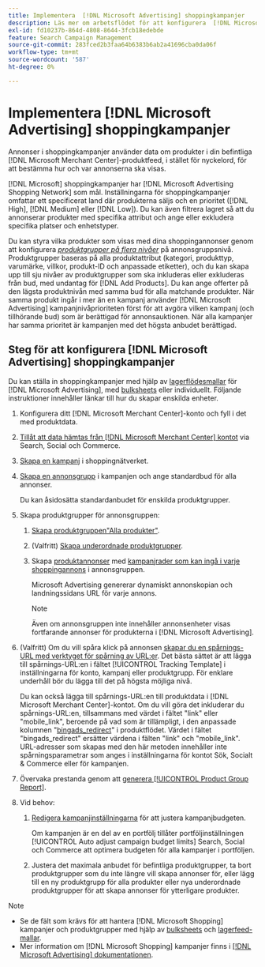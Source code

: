 ```yaml
---
title: Implementera  [!DNL Microsoft Advertising] shoppingkampanjer
description: Läs mer om arbetsflödet för att konfigurera  [!DNL Microsoft Advertising] shoppingkampanjer.
exl-id: fd10237b-864d-4808-8644-3fcb18edebde
feature: Search Campaign Management
source-git-commit: 283fced2b3faa64b6383b6ab2a41696cba0da06f
workflow-type: tm+mt
source-wordcount: '587'
ht-degree: 0%

---
```


# Implementera [!DNL Microsoft Advertising] shoppingkampanjer

Annonser i shoppingkampanjer använder data om produkter i din befintliga [!DNL Microsoft Merchant Center]-produktfeed, i stället för nyckelord, för att bestämma hur och var annonserna ska visas.

[!DNL Microsoft] shoppingkampanjer har [!DNL Microsoft Advertising Shopping Network] som mål. Inställningarna för shoppingkampanjer omfattar ett specificerat land där produkterna säljs och en prioritet ([!DNL High], [!DNL Medium] eller [!DNL Low]). Du kan även filtrera lagret så att du annonserar produkter med specifika attribut och ange eller exkludera specifika platser och enhetstyper.

Du kan styra vilka produkter som visas med dina shoppingannonser genom att konfigurera *[produktgrupper på flera nivåer](/help/search-social-commerce/campaign-management/campaigns/product-group-about.md)* på annonsgruppsnivå. Produktgrupper baseras på alla produktattribut (kategori, produkttyp, varumärke, villkor, produkt-ID och anpassade etiketter), och du kan skapa upp till sju nivåer av produktgrupper som ska inkluderas eller exkluderas från bud, med undantag för [!DNL Add Products]. Du kan ange offerter på den lägsta produktnivån med samma bud för alla matchande produkter. När samma produkt ingår i mer än en kampanj använder [!DNL Microsoft Advertising] kampanjnivåprioriteten först för att avgöra vilken kampanj (och tillhörande bud) som är berättigad för annonsauktionen. När alla kampanjer har samma prioritet är kampanjen med det högsta anbudet berättigad.

## Steg för att konfigurera [!DNL Microsoft Advertising] shoppingkampanjer

Du kan ställa in shoppingkampanjer med hjälp av [lagerflödesmallar](/help/search-social-commerce/campaign-management/inventory-feeds/inventory-feeds-about.md) för [!DNL Microsoft Advertising], med [bulksheets](/help/search-social-commerce/campaign-management/bulksheets/bulksheet-about.md) eller individuellt. Följande instruktioner innehåller länkar till hur du skapar enskilda enheter.

1. Konfigurera ditt [!DNL Microsoft Merchant Center]-konto och fyll i det med produktdata.

1. [Tillåt att data hämtas från  [!DNL Microsoft Merchant Center] kontot](/help/search-social-commerce/campaign-management/accounts/merchant-account-manage.md) via Search, Social och Commerce.

1. [Skapa en kampanj](/help/search-social-commerce/campaign-management/campaigns/campaign-manage.md) i shoppingnätverket.

1. [Skapa en annonsgrupp](/help/search-social-commerce/campaign-management/campaigns/ad-group-manage.md) i kampanjen och ange standardbud för alla annonser.

   Du kan åsidosätta standardanbudet för enskilda produktgrupper.

1. Skapa produktgrupper för annonsgruppen:

   1. [Skapa produktgruppen&quot;Alla produkter&quot;](/help/search-social-commerce/campaign-management/campaigns/product-group-manage.md).

   1. (Valfritt) [Skapa underordnade produktgrupper](/help/search-social-commerce/campaign-management/campaigns/product-group-manage.md).

   1. Skapa [produktannonser](/help/search-social-commerce/campaign-management/campaigns/ad-manage.md) med [kampanjrader som kan ingå i varje shoppingannons](/help/search-social-commerce/campaign-management/campaigns/product-group-settings-microsoft.md) i annonsgruppen.

      Microsoft Advertising genererar dynamiskt annonskopian och landningssidans URL för varje annons.

      >[!NOTE]
      >
      >Även om annonsgruppen inte innehåller annonsenheter visas fortfarande annonser för produkterna i [!DNL Microsoft Advertising].

1. (Valfritt) Om du vill spåra klick på annonsen [skapar du en spårnings-URL med verktyget för spårning av URL:er](/help/search-social-commerce/tools/click-tracking-url-generate.md). Det bästa sättet är att lägga till spårnings-URL:en i fältet [!UICONTROL Tracking Template] i inställningarna för konto, kampanj eller produktgrupp. För enklare underhåll bör du lägga till det på högsta möjliga nivå.

   Du kan också lägga till spårnings-URL:en till produktdata i [!DNL Microsoft Merchant Center]-kontot. Om du vill göra det inkluderar du spårnings-URL:en, tillsammans med värdet i fältet &quot;link&quot; eller &quot;mobile_link&quot;, beroende på vad som är tillämpligt, i den anpassade kolumnen &quot;[bingads_redirect](https://help.ads.microsoft.com/#apex/3/en/51084)&quot; i produktflödet. Värdet i fältet &quot;bingads_redirect&quot; ersätter värdena i fälten &quot;link&quot; och &quot;mobile_link&quot;. URL-adresser som skapas med den här metoden innehåller inte spårningsparametrar som anges i inställningarna för kontot Sök, Socialt &amp; Commerce eller för kampanjen.

1. Övervaka prestanda genom att [generera [!UICONTROL Product Group Report]](/help/search-social-commerce/reports/management/basic-advanced/basic-advanced-report-generate.md).

1. Vid behov:

   1. [Redigera kampanjinställningarna](/help/search-social-commerce/campaign-management/campaigns/campaign-manage.md) för att justera kampanjbudgeten.

      Om kampanjen är en del av en portfölj tillåter portföljinställningen [!UICONTROL Auto adjust campaign budget limits] Search, Social och Commerce att optimera budgeten för alla kampanjer i portföljen.

   1. Justera det maximala anbudet för befintliga produktgrupper, ta bort produktgrupper som du inte längre vill skapa annonser för, eller lägg till en ny produktgrupp för alla produkter eller nya underordnade produktgrupper för att skapa annonser för ytterligare produkter.

>[!NOTE]
>
>* Se de fält som krävs för att hantera [!DNL Microsoft Shopping] kampanjer och produktgrupper med hjälp av [bulksheets](/help/search-social-commerce/campaign-management/bulksheets/bulksheet-data-formats/bulksheet-data-microsoft.md) och [lagerfeed-mallar](/help/search-social-commerce/campaign-management/inventory-feeds/ad-templates/template-microsoft-shopping.md).
>* Mer information om [!DNL Microsoft Shopping] kampanjer finns i [[!DNL Microsoft Advertising] dokumentationen](https://help.ads.microsoft.com/#apex/3/en/50903).
